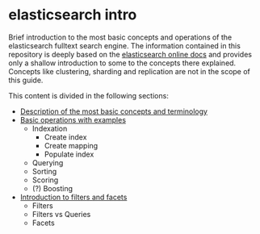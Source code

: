 # elasticsearch intro

Brief introduction to the most basic concepts and operations of the elasticsearch fulltext search engine.
The information contained in this repository is deeply based on the [elasticsearch online docs](http://www.elasticsearch.org/guide/en/elasticsearch/reference/current/index.html) and provides only a shallow introduction to some to the concepts there explained.
Concepts like clustering, sharding and replication are not in the scope of this guide.

This content is divided in the following sections:

- [Description of the most basic concepts and terminology](terminology.md)
- [Basic operations with examples](basic_operations_intro.md)
  - Indexation
    - Create index
    - Create mapping
    - Populate index
  - Querying
  - Sorting
  - Scoring
  - (?) Boosting
- [Introduction to filters and facets](filters_and_facets_intro.md)
  - Filters
  - Filters vs Queries
  - Facets
